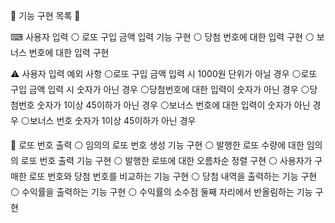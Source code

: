 🎱 기능 구현 목록 🎱

⌨ 사용자 입력
⚪ 로또 구입 금액 입력 기능 구현
⚪ 당첨 번호에 대한 입력 구현
⚪ 보너스 번호에 대한 입력 구현

⚠ 사용자 입력 예외 사항
⚪로또 구입 금액 입력 시 1000원 단위가 아닐 경우
⚪로또 구입 금액 입력 시 숫자가 아닌 경우
⚪당첨번호에 대한 입력이 숫자가 아닌 경우
⚪당첨번호 숫자가 1이상 45이하가 아닌 경우
⚪보너스 번호에 대한 입력이 숫자가 아닌 경우
⚪보너스 번호 숫자가 1이상 45이하가 아닌 경우

🔢 로또 번호 출력
⚪ 임의의 로또 번호 생성 기능 구현
⚪ 발행한 로또 수량에 대한 임의의 로또 번호 출력 기능 구현
⚪ 발행한 로또에 대한 오름차순 정렬 구현
⚪ 사용자가 구매한 로또 번호와 당첨 번호를 비교하는 기능 구현
⚪ 당첨 내역을 출력하는 기능 구현
⚪ 수익률을 출력하는 기능 구현
⚪ 수익률의 소수점 둘째 자리에서 반올림하는 기능 구현





